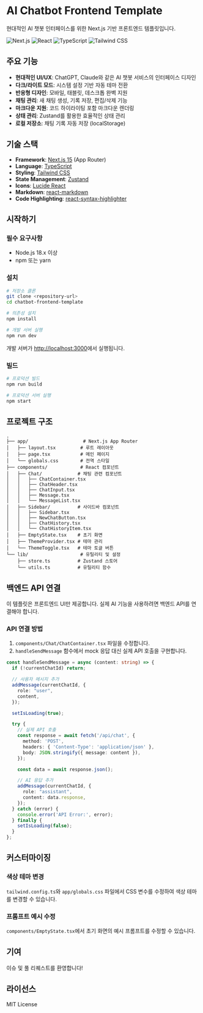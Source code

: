 # AI Chatbot Frontend Template

현대적인 AI 챗봇 인터페이스를 위한 Next.js 기반 프론트엔드 템플릿입니다.

![Next.js](https://img.shields.io/badge/Next.js-15.x-black?logo=next.js)
![React](https://img.shields.io/badge/React-19.x-blue?logo=react)
![TypeScript](https://img.shields.io/badge/TypeScript-5.x-blue?logo=typescript)
![Tailwind CSS](https://img.shields.io/badge/Tailwind%20CSS-3.x-38B2AC?logo=tailwind-css)

## 주요 기능

- **현대적인 UI/UX**: ChatGPT, Claude와 같은 AI 챗봇 서비스의 인터페이스 디자인
- **다크/라이트 모드**: 시스템 설정 기반 자동 테마 전환
- **반응형 디자인**: 모바일, 태블릿, 데스크톱 완벽 지원
- **채팅 관리**: 새 채팅 생성, 기록 저장, 편집/삭제 기능
- **마크다운 지원**: 코드 하이라이팅 포함 마크다운 렌더링
- **상태 관리**: Zustand를 활용한 효율적인 상태 관리
- **로컬 저장소**: 채팅 기록 자동 저장 (localStorage)

## 기술 스택

- **Framework**: [Next.js 15](https://nextjs.org/) (App Router)
- **Language**: [TypeScript](https://www.typescriptlang.org/)
- **Styling**: [Tailwind CSS](https://tailwindcss.com/)
- **State Management**: [Zustand](https://github.com/pmndrs/zustand)
- **Icons**: [Lucide React](https://lucide.dev/)
- **Markdown**: [react-markdown](https://github.com/remarkjs/react-markdown)
- **Code Highlighting**: [react-syntax-highlighter](https://github.com/react-syntax-highlighter/react-syntax-highlighter)

## 시작하기

### 필수 요구사항

- Node.js 18.x 이상
- npm 또는 yarn

### 설치

```bash
# 저장소 클론
git clone <repository-url>
cd chatbot-frontend-template

# 의존성 설치
npm install

# 개발 서버 실행
npm run dev
```

개발 서버가 [http://localhost:3000](http://localhost:3000)에서 실행됩니다.

### 빌드

```bash
# 프로덕션 빌드
npm run build

# 프로덕션 서버 실행
npm start
```

## 프로젝트 구조

```
.
├── app/                    # Next.js App Router
│   ├── layout.tsx         # 루트 레이아웃
│   ├── page.tsx           # 메인 페이지
│   └── globals.css        # 전역 스타일
├── components/            # React 컴포넌트
│   ├── Chat/             # 채팅 관련 컴포넌트
│   │   ├── ChatContainer.tsx
│   │   ├── ChatHeader.tsx
│   │   ├── ChatInput.tsx
│   │   ├── Message.tsx
│   │   └── MessageList.tsx
│   ├── Sidebar/          # 사이드바 컴포넌트
│   │   ├── Sidebar.tsx
│   │   ├── NewChatButton.tsx
│   │   ├── ChatHistory.tsx
│   │   └── ChatHistoryItem.tsx
│   ├── EmptyState.tsx    # 초기 화면
│   ├── ThemeProvider.tsx # 테마 관리
│   └── ThemeToggle.tsx   # 테마 토글 버튼
└── lib/                   # 유틸리티 및 설정
    ├── store.ts          # Zustand 스토어
    └── utils.ts          # 유틸리티 함수
```

## 백엔드 API 연결

이 템플릿은 프론트엔드 UI만 제공합니다. 실제 AI 기능을 사용하려면 백엔드 API를 연결해야 합니다.

### API 연결 방법

1. `components/Chat/ChatContainer.tsx` 파일을 수정합니다.
2. `handleSendMessage` 함수에서 mock 응답 대신 실제 API 호출을 구현합니다.

```typescript
const handleSendMessage = async (content: string) => {
  if (!currentChatId) return;

  // 사용자 메시지 추가
  addMessage(currentChatId, {
    role: "user",
    content,
  });

  setIsLoading(true);

  try {
    // 실제 API 호출
    const response = await fetch('/api/chat', {
      method: 'POST',
      headers: { 'Content-Type': 'application/json' },
      body: JSON.stringify({ message: content }),
    });

    const data = await response.json();

    // AI 응답 추가
    addMessage(currentChatId, {
      role: "assistant",
      content: data.response,
    });
  } catch (error) {
    console.error('API Error:', error);
  } finally {
    setIsLoading(false);
  }
};
```

## 커스터마이징

### 색상 테마 변경

`tailwind.config.ts`와 `app/globals.css` 파일에서 CSS 변수를 수정하여 색상 테마를 변경할 수 있습니다.

### 프롬프트 예시 수정

`components/EmptyState.tsx`에서 초기 화면의 예시 프롬프트를 수정할 수 있습니다.

## 기여

이슈 및 풀 리퀘스트를 환영합니다!

## 라이선스

MIT License
